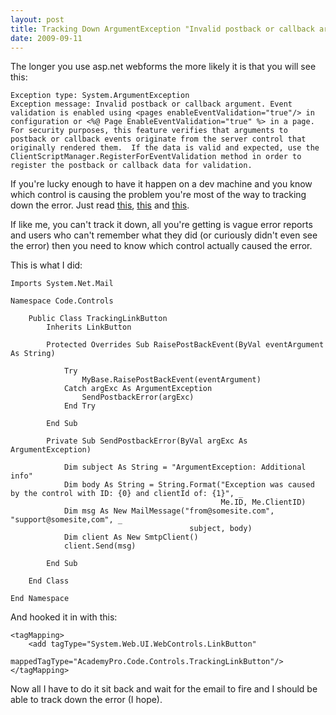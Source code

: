 ```yaml
---
layout: post
title: Tracking Down ArgumentException "Invalid postback or callback argument."
date: 2009-09-11
---
```


The longer you use asp.net webforms the more likely it is that you will see this:

    Exception type: System.ArgumentException
    Exception message: Invalid postback or callback argument. Event validation is enabled using <pages enableEventValidation="true"/> in configuration or <%@ Page EnableEventValidation="true" %> in a page.  For security purposes, this feature verifies that arguments to postback or callback events originate from the server control that originally rendered them.  If the data is valid and expected, use the ClientScriptManager.RegisterForEventValidation method in order to register the postback or callback data for validation.

If you're lucky enough to have it happen on a dev machine and you know which control is causing the problem you're most of the way to tracking down the error. Just read [this](http://blogs.msdn.com/amitsh/archive/2007/07/31/why-i-get-invalid-postback-or-callback-argument-errors.aspx), [this](http://blogs.msdn.com/carloc/archive/2008/05/02/invalid-postback-or-callback-argument-in-asp-net.aspx) and [this](http://niravbhattsai.blogspot.com/2007/10/invalid-postback-or-callback-argument.html).



If like me, you can't track it down, all you're getting is vague error reports and users who can't remember what they did (or curiously didn't even see the error) then you need to know which control actually caused the error.



This is what I did:

    Imports System.Net.Mail
    
	Namespace Code.Controls
	
	    Public Class TrackingLinkButton
            Inherits LinkButton

            Protected Overrides Sub RaisePostBackEvent(ByVal eventArgument As String)

                Try
                    MyBase.RaisePostBackEvent(eventArgument)
                Catch argExc As ArgumentException
                    SendPostbackError(argExc)
                End Try    
            
			End Sub    
    
            Private Sub SendPostbackError(ByVal argExc As ArgumentException)
        
                Dim subject As String = "ArgumentException: Additional info"
                Dim body As String = String.Format("Exception was caused by the control with ID: {0} and clientId of: {1}", _
                                                   Me.ID, Me.ClientID)
    			Dim msg As New MailMessage("from@somesite.com", "support@somesite,com", _
    										subject, body)
    			Dim client As New SmtpClient()
    			client.Send(msg)
			
			End Sub      
    
    	End Class  
    
    End Namespace

And hooked it in with this:


    <tagMapping>
        <add tagType="System.Web.UI.WebControls.LinkButton"
              mappedTagType="AcademyPro.Code.Controls.TrackingLinkButton"/>
    </tagMapping>

Now all I have to do it sit back and wait for the email to fire and I should be able to track down the error (I hope).

